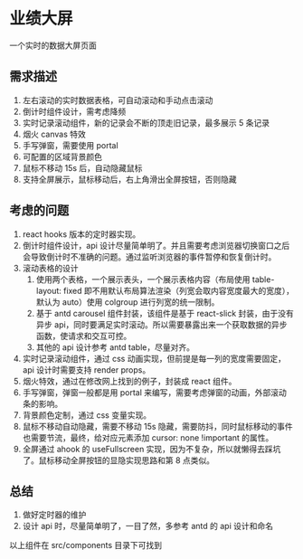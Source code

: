 # 业绩大屏

一个实时的数据大屏页面

## 需求描述

1. 左右滚动的实时数据表格，可自动滚动和手动点击滚动
2. 倒计时组件设计，需考虑降频
3. 实时记录滚动组件，新的记录会不断的顶走旧记录，最多展示 5 条记录
4. 烟火 canvas 特效
5. 手写弹窗，需要使用 portal
6. 可配置的区域背景颜色
7. 鼠标不移动 15s 后，自动隐藏鼠标
8. 支持全屏展示，鼠标移动后，右上角滑出全屏按钮，否则隐藏

## 考虑的问题

1. react hooks 版本的定时器实现。
2. 倒计时组件设计，api 设计尽量简单明了。并且需要考虑浏览器切换窗口之后会导致倒计时不准确的问题。通过监听浏览器的事件暂停和恢复倒计时。
3. 滚动表格的设计
   1. 使用两个表格，一个展示表头，一个展示表格内容（布局使用 table-layout: fixed 即不用默认布局算法渲染（列宽会取内容宽度最大的宽度），默认为 auto）使用 colgroup 进行列宽的统一限制。
   2. 基于 antd carousel 组件封装，该组件是基于 react-slick 封装，由于没有异步 api，同时要满足实时滚动。所以需要暴露出来一个获取数据的异步函数，使请求和交互可控。
   3. 其他的 api 设计参考 antd table，尽量对齐。
4. 实时记录滚动组件，通过 css 动画实现，但前提是每一列的宽度需要固定，api 设计时需要支持 render props。
5. 烟火特效，通过在修改网上找到的例子，封装成 react 组件。
6. 手写弹窗，弹窗一般都是用 portal 来编写，需要考虑弹窗的动画，外部滚动条的影响。
7. 背景颜色定制，通过 css 变量实现。
8. 鼠标不移动自动隐藏，需要不移动 15s 隐藏，需要防抖，同时鼠标移动的事件也需要节流，最终，给对应元素添加 cursor: none !important 的属性。
9. 全屏通过 ahook 的 useFullscreen 实现，因为不复杂，所以就懒得去踩坑了。鼠标移动全屏按钮的显隐实现思路和第 8 点类似。

## 总结

1. 做好定时器的维护
2. 设计 api 时，尽量简单明了，一目了然，多参考 antd 的 api 设计和命名

以上组件在 src/components 目录下可找到
